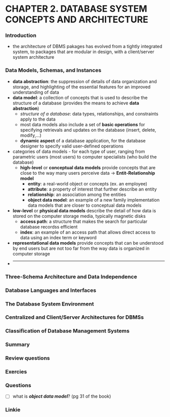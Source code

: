 # CHAPTER 2. DATABASE SYSTEM CONCEPTS AND ARCHITECTURE 

### Introduction 

- the architecture of DBMS pakages has evolved from a tightly integrated system, to packages that are modular in design, with a client/server system architecture

### Data Models, Schemas, and Instances

- **data abstraction**: the suppression of details of data organization and storage, and highlighting of the essential features for an improved understanding of data
- **data model**: a collection of concepts that is used to describe the structure of a database (provides the means to achieve **data abstraction**)
  - _structure of a database_: data types, relationships, and constraints apply to the data
  - most data models also include a set of **basic operations** for specifying retrievals and updates on the database (insert, delete, modify,...)
  - **dynamic aspect** of a database application, for the database designer to specify valid user-defined operations 
- categories of data models - for each type of user, ranging from parametric users (most users) to computer specialists (who build the database)
  - **high-level** or **conceptual data models** provide concepts that are close to the way many users perceive data $\rightarrow$ **Entit-Relationship model**
    - **entity**: a real-world object or concepts (ex. an employee)
    - **attribute**: a property of interest that further describe an entity
    - **relationship**: an association among the entities
    - **object data model**: an example of a new family implementation data models that are closer to conceptual data models
- **low-level** or **physical data models** describe the detail of how data is stored on the computer storage media, typically magnetic disks
  - **access path**: a structure that makes the search for particular database recordss efficient
  - **index**: an example of an access path that allows direct access to data using an index term or keyword
- **representational data models** provide concepts that can be understood by end users but are not too far from the way data is organized in computer storage
- ****

### Three-Schema Architecture and Data Independence

### Database Languages and Interfaces

### The Database System Environment

### Centralized and Client/Server Architectures for DBMSs

### Classification of Database Management Systems

### Summary 

### Review questions

### Exercies

### Questions
- [ ] what is **_object data model_**? (pg 31 of the book) 

### Linkie 
